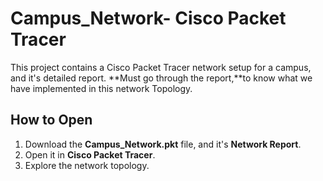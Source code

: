 # Campus_Network- Cisco Packet Tracer

This project contains a Cisco Packet Tracer network setup for a campus, and it's detailed report. **Must go through the report,**to know what we have implemented in this network Topology.

## How to Open
1. Download the **Campus_Network.pkt** file, and it's **Network Report**.
2. Open it in **Cisco Packet Tracer**.
3. Explore the network topology.
